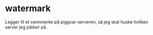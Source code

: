 # watermark

Legger til et vannmerke på piggvar-serveren, så jeg skal huske hvilken server jeg jobber på. 
